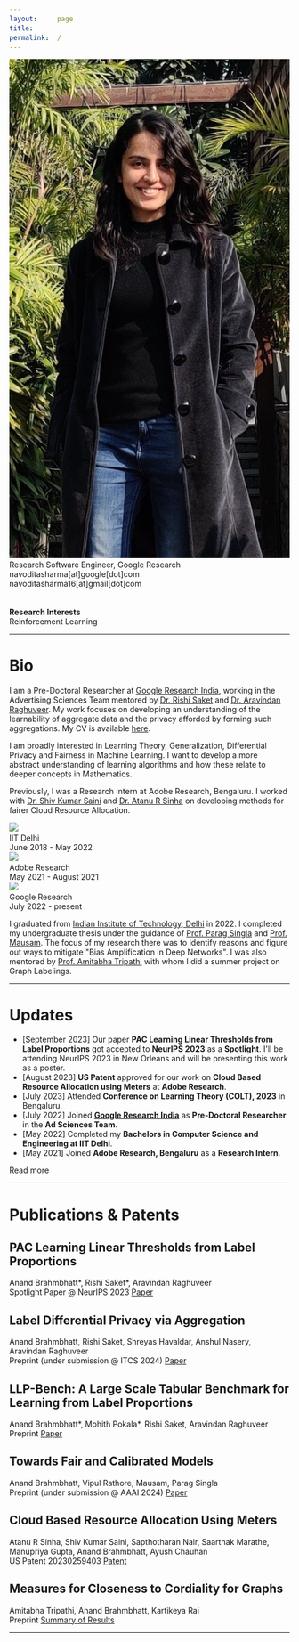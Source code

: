 ```yaml
---
layout:     page
title:
permalink:  /
---
```


<div class="row">
    <div class="col-sm-4 col-xs-8">
        <img src="/img/navs.jpg">
    </div>
    <div class="col-sm-6 col-xs-12" style="margin-bottom: 0;">
        Research Software Engineer, Google Research<br>
        navoditasharma[at]google[dot]com<br>
        navoditasharma16[at]gmail[dot]com<br>
        <br>
        <br>
        <b>Research Interests</b>
        <br>
        Reinforcement Learning
    </div>
</div>
<hr>


<a name="/bio"></a>
# Bio

I am a Pre-Doctoral Researcher at [Google Research India](https://research.google/locations/india/), working in the Advertising Sciences Team mentored by [Dr. Rishi Saket](https://research.google/people/107857/) and [Dr. Aravindan Raghuveer](https://research.google/people/107631/). My work focuses on developing an understanding of the learnability of aggregate data and the privacy afforded by forming such aggregations. My CV is available <a href="https://anand-10-prog.github.io/img/Anand_CV_final.pdf" target="_blank">here</a>.

I am broadly interested in Learning Theory, Generalization, Differential Privacy and Fairness in Machine Learning. I want to develop a more abstract understanding of learning algorithms and how these relate to deeper concepts in Mathematics.

Previously, I was a Research Intern at Adobe Research, Bengaluru. I worked with [Dr. Shiv Kumar Saini](https://research.adobe.com/person/shiv-kumar-saini/) and [Dr. Atanu R Sinha](https://research.adobe.com/person/atanu-sinha/) on developing methods for fairer Cloud Resource Allocation.

<div class="row" id="timeline-logos">
    <div class="col-lg-3">
        <div class="logo-wrap">
            <span class="helper"></span>
            <a href="https://home.iitd.ac.in/"><img style="width:60px;" src="/img/IITD_Logo.png"></a>
        </div>
        <div class="logo-desc">
            IIT Delhi<br>
            June 2018 - May 2022
        </div>
    </div>
    <div class="col-lg-3">
        <div class="logo-wrap">
            <span class="helper"></span>
            <a href="https://research.adobe.com/"><img style="width:150px;" src="/img/Adobe_logo.png"></a>
        </div>
        <div class="logo-desc">
            Adobe Research<br>
            May 2021 - August 2021
        </div>
    </div>
    <div class="col-lg-3">
        <div class="logo-wrap">
            <span class="helper"></span>
            <a href="//https://research.google/locations/india/"><img style="width:150px;" src="/img/Google_Research_logo.png"></a>
        </div>
        <div class="logo-desc">
            Google Research<br>
            July 2022 - present
        </div>
    </div>
</div>


I graduated from [Indian Institute of Technology, Delhi](https://home.iitd.ac.in/) in 2022. I completed my undergraduate thesis under the guidance of [Prof. Parag Singla](https://www.cse.iitd.ac.in/~parags/) and [Prof. Mausam](https://www.cse.iitd.ac.in/~mausam/). The focus of my research there was to identify reasons and figure out ways to mitigate "Bias Amplification in Deep Networks". I was also mentored by [Prof. Amitabha Tripathi](https://web.iitd.ac.in/~atripath/) with whom I did a summer project on Graph Labelings.

---

<a name="/news"></a>
# Updates
- [September 2023] Our paper **PAC Learning Linear Thresholds from Label Proportions** got accepted to **NeurIPS 2023** as a **Spotlight**. I'll be attending NeurIPS 2023 in New Orleans and will be presenting this work as a poster.
- [August 2023] **US Patent** approved for our work on **Cloud Based Resource Allocation using Meters** at **Adobe Research**.
- [July 2023] Attended **Conference on Learning Theory (COLT), 2023** in Bengaluru.
- [July 2022] Joined [**Google Research India**](https://research.google/locations/india/) as **Pre-Doctoral Researcher** in the **Ad Sciences Team**.
- [May 2022] Completed my **Bachelors in Computer Science and Engineering at IIT Delhi**.
- [May 2021] Joined **Adobe Research, Bengaluru** as a **Research Intern**.

<div id="read-more-button">
    <a nohref>Read more</a>
</div>

<hr>


<a name="/publications"></a>
# Publications & Patents

<a name="/youdescribe-descriptions-1"></a>
<h2 class="pubt">PAC Learning Linear Thresholds from Label Proportions</h2>
<p class="pubd">
    <span class="authors">Anand Brahmbhatt*, Rishi Saket*, Aravindan Raghuveer  </span> <br>
    <span class="conf">Spotlight Paper @ NeurIPS 2023</span> <span class="links">
        <a target="_blank" href="https://arxiv.org/abs/2310.10098">Paper</a>
    </span>
</p>
<!-- <img src="/img/aamas.png"> -->
<!-- <hr> -->

<a name="/youdescribe-descriptions-1"></a>
<h2 class="pubt">Label Differential Privacy via Aggregation</h2>
<p class="pubd">
    <span class="authors">Anand Brahmbhatt, Rishi Saket, Shreyas Havaldar, Anshul Nasery, Aravindan Raghuveer</span><br> 
    <span class="conf">Preprint (under submission @ ITCS 2024)</span>  <span class="links">
        <a target="_blank" href="https://arxiv.org/abs/2310.10092">Paper</a>
    </span>
</p>
<!-- <img src="/img/aamas.png"> -->
<!-- <hr> -->

<a name="/youdescribe-descriptions-1"></a>
<h2 class="pubt">LLP-Bench: A Large Scale Tabular Benchmark for Learning from Label Proportions</h2>
<p class="pubd">
    <span class="authors">Anand Brahmbhatt*, Mohith Pokala*, Rishi Saket, Aravindan Raghuveer</span><br> 
    <span class="conf">Preprint</span>  <span class="links">
        <a target="_blank" href="https://arxiv.org/abs/2310.10096">Paper</a>
    </span>
</p>
<!-- <img src="/img/aamas.png"> -->
<!-- <hr> -->

<a name="/youdescribe-descriptions-1"></a>
<h2 class="pubt">Towards Fair and Calibrated Models</h2>
<p class="pubd">
    <span class="authors">Anand Brahmbhatt, Vipul Rathore, Mausam, Parag Singla</span><br> 
    <span class="conf">Preprint (under submission @ AAAI 2024)</span>  <span class="links">
        <a target="_blank" href="https://arxiv.org/abs/2310.10399">Paper</a>
    </span>
</p>
<!-- <img src="/img/aamas.png"> -->
<!-- <hr> -->

<a name="/youdescribe-descriptions-1"></a>
<h2 class="pubt">Cloud Based Resource Allocation Using Meters</h2>
<p class="pubd">
    <span class="authors">Atanu R Sinha, Shiv Kumar Saini, Sapthotharan Nair, Saarthak Marathe,
Manupriya Gupta, Anand Brahmbhatt, Ayush Chauhan</span><br> 
    <span class="conf">US Patent 20230259403</span>  <span class="links">
        <a target="_blank" href="https://image-ppubs.uspto.gov/dirsearch-public/print/downloadPdf/20230259403">Patent</a>
    </span>
</p>
<!-- <img src="/img/aamas.png"> -->
<!-- <hr> -->

<a name="/youdescribe-descriptions-1"></a>
<h2 class="pubt">Measures for Closeness to Cordiality for Graphs</h2>
<p class="pubd">
    <span class="authors">Amitabha Tripathi, Anand Brahmbhatt, Kartikeya Rai</span><br> 
    <span class="conf">Preprint</span>  <span class="links">
        <a target="_blank" href="https://anand-10-prog.github.io/img/Measures_of_closeness_to_cordiality_for_graphs_summary_of_results.pdf">Summary of Results</a>
    </span>
</p>
<!-- <img src="/img/aamas.png"> -->
<!-- <hr> -->

<script src="/js/jquery.min.js"></script>
<script type="text/javascript">
    $('ul:gt(0) li:gt(6)').hide();
    $('#read-more-button > a').click(function() {
        $('ul:gt(0) li:gt(6)').show();
        $('#read-more-button').hide();
    });
</script>

---

